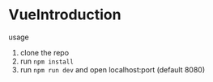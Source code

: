 # VueIntroduction

usage

1. clone the repo
2. run `npm install`
3. run `npm run dev` and open localhost:port (default 8080)
